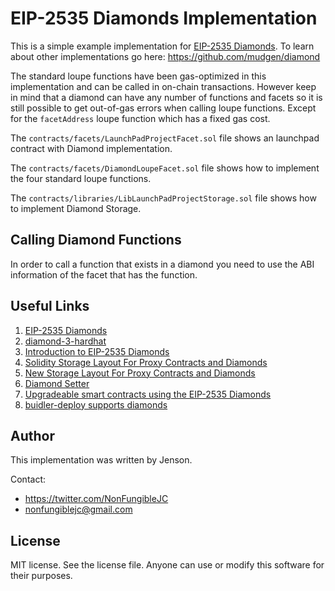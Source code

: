 # EIP-2535 Diamonds Implementation

This is a simple example implementation for [EIP-2535 Diamonds](https://eips.ethereum.org/EIPS/eip-2535). To learn about other implementations go here: https://github.com/mudgen/diamond

The standard loupe functions have been gas-optimized in this implementation and can be called in on-chain transactions. However keep in mind that a diamond can have any number of functions and facets so it is still possible to get out-of-gas errors when calling loupe functions. Except for the `facetAddress` loupe function which has a fixed gas cost.

The `contracts/facets/LaunchPadProjectFacet.sol` file shows an launchpad contract with Diamond implementation.

The `contracts/facets/DiamondLoupeFacet.sol` file shows how to implement the four standard loupe functions.

The `contracts/libraries/LibLaunchPadProjectStorage.sol` file shows how to implement Diamond Storage.

## Calling Diamond Functions

In order to call a function that exists in a diamond you need to use the ABI information of the facet that has the function.

## Useful Links

1. [EIP-2535 Diamonds](https://eips.ethereum.org/EIPS/eip-2535)
1. [diamond-3-hardhat](https://github.com/mudgen/diamond-3-hardhat)
1. [Introduction to EIP-2535 Diamonds](https://eip2535diamonds.substack.com/p/introduction-to-the-diamond-standard)
1. [Solidity Storage Layout For Proxy Contracts and Diamonds](https://medium.com/1milliondevs/solidity-storage-layout-for-proxy-contracts-and-diamonds-c4f009b6903)
1. [New Storage Layout For Proxy Contracts and Diamonds](https://medium.com/1milliondevs/new-storage-layout-for-proxy-contracts-and-diamonds-98d01d0eadb)
1. [Diamond Setter](https://github.com/lampshade9909/DiamondSetter)
1. [Upgradeable smart contracts using the EIP-2535 Diamonds](https://hiddentao.com/archives/2020/05/28/upgradeable-smart-contracts-using-diamond-standard)
1. [buidler-deploy supports diamonds](https://github.com/wighawag/buidler-deploy/)

## Author

This implementation was written by Jenson.

Contact:

- https://twitter.com/NonFungibleJC
- nonfungiblejc@gmail.com

## License

MIT license. See the license file.
Anyone can use or modify this software for their purposes.
